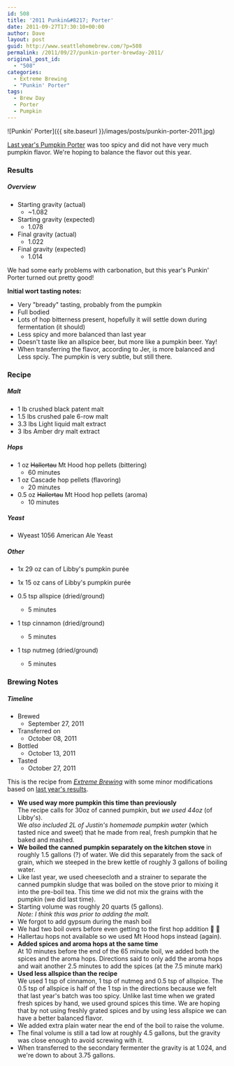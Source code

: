 ```yaml
---
id: 508
title: '2011 Punkin&#8217; Porter'
date: 2011-09-27T17:30:10+00:00
author: Dave
layout: post
guid: http://www.seattlehomebrew.com/?p=508
permalink: /2011/09/27/punkin-porter-brewday-2011/
original_post_id:
  - "508"
categories:
  - Extreme Brewing
  - "Punkin' Porter"
tags:
  - Brew Day
  - Porter
  - Pumpkin
---
```

![Punkin' Porter]({{ site.baseurl }}/images/posts/punkin-porter-2011.jpg)

[Last year's Pumpkin Porter](/2010/09/22/punkin-porter-brewday) was too spicy and did not have very much pumpkin flavor. We're hoping to balance the flavor out this year.

<!--more-->

### Results

##### Overview

  * Starting gravity (actual) 
      * ~1.082
  * Starting gravity (expected) 
      * 1.078
  * Final gravity (actual) 
      * 1.022
  * Final gravity (expected) 
      * 1.014

We had some early problems with carbonation, but this year's Punkin' Porter turned out pretty good!

**Initial wort tasting notes:**

  * Very "bready" tasting, probably from the pumpkin
  * Full bodied
  * Lots of hop bitterness present, hopefully it will settle down during fermentation (it should)
  * Less spicy and more balanced than last year
  * Doesn't taste like an allspice beer, but more like a pumpkin beer. Yay!
  * When transferring the flavor, according to Jer, is more balanced and Less spciy. The pumpkin is very subtle, but still there.

### Recipe

##### Malt

  * 1 lb crushed black patent malt
  * 1.5 lbs crushed pale 6-row malt
  * 3.3 lbs Light liquid malt extract
  * 3 lbs Amber dry malt extract

##### Hops

  * 1 oz <del>Hallertau</del> Mt Hood hop pellets (bittering) 
      * 60 minutes
  * 1 oz Cascade hop pellets (flavoring) 
      * 20 minutes
  * 0.5 oz <del>Hallertau</del> Mt Hood hop pellets (aroma) 
      * 10 minutes

##### Yeast

  * Wyeast 1056 American Ale Yeast

##### Other

  * 1x 29 oz can of Libby's pumpkin purée 
    
  * 1x 15 oz cans of Libby's pumpkin purée 
    
  * 0.5 tsp allspice (dried/ground) 
      * 5 minutes
  * 1 tsp cinnamon (dried/ground) 
      * 5 minutes
  * 1 tsp nutmeg (dried/ground) 
      * 5 minutes

### Brewing Notes

##### Timeline

  * Brewed 
      * September 27, 2011
  * Transferred on 
      * October 08, 2011
  * Bottled 
      * October 13, 2011
  * Tasted 
      * October 27, 2011

This is the recipe from [_Extreme Brewing_](http://www.amazon.com/gp/product/0785829067/ref=as_li_qf_sp_asin_il_tl?ie=UTF8&camp=1789&creative=9325&creativeASIN=0785829067&linkCode=as2&tag=seatthomeb-20&linkId=ZDJNHAVNCB6RPTJB) with some minor modifications based on [last year's results](/2010/09/22/punkin-porter-brewday/).

* **We used way more pumpkin this time than previously**  
  The recipe calls for 30oz of canned pumpkin, but _we used 44oz_ (of Libby's).  
  We _also included 2L of Justin's homemade pumpkin water_ (which tasted nice and sweet) that he made from real, fresh pumpkin that he baked and mashed.
* **We boiled the canned pumpkin separately on the kitchen stove** in roughly 1.5 gallons (?) of water. We did this separately from the sack of grain, which we steeped in the brew kettle of roughly 3 gallons of boiling water.
* Like last year, we used cheesecloth and a strainer to separate the canned pumpkin sludge that was boiled on the stove prior to mixing it into the pre-boil tea. This time we did not mix the grains with the pumpkin (we did last time).
* Starting volume was roughly 20 quarts (5 gallons).  
  _Note: I think this was prior to adding the malt._
* We forgot to add gypsum during the mash boil
* We had two boil overs before even getting to the first hop addition 🙁 🙁 
* Hallertau hops not available so we used Mt Hood hops instead (again).
* **Added spices and aroma hops at the same time**  
  At 10 minutes before the end of the 65 minute boil, we added both the spices and the aroma hops. Directions said to only add the aroma hops and wait another 2.5 minutes to add the spices (at the 7.5 minute mark)
* **Used less allspice than the recipe**  
  We used 1 tsp of cinnamon, 1 tsp of nutmeg and 0.5 tsp of allspice. The 0.5 tsp of allspice is half of the 1 tsp in the directions because we felt that last year's batch was too spicy. Unlike last time when we grated fresh spices by hand, we used ground spices this time. We are hoping that by not using freshly grated spices and by using less allspice we can have a better balanced flavor.
* We added extra plain water near the end of the boil to raise the volume.
* The final volume is still a tad low at roughly 4.5 gallons, but the gravity was close enough to avoid screwing with it.
* When transferred to the secondary fermenter the gravity is at 1.024, and we're down to about 3.75 gallons.
